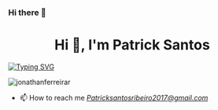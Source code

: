 ### Hi there 👋

<h1 align="center">Hi 👋, I'm Patrick Santos</h1>

[![Typing SVG](https://readme-typing-svg.demolab.com/?font=Fira+Code&size=28&pause=1000&center=true&width=1200&lines=Front-end+Developer;Always+learning++new+things++)](https://git.io/typing-svg)


<p align="left"> <img src="https://komarev.com/ghpvc/?username=jonathanferreirar&label=Profile%20views&color=0e75b6&style=flat" alt="jonathanferreirar" /> </p>


- 📫 How to reach me *Patricksantosribeiro2017@gmail.com*
